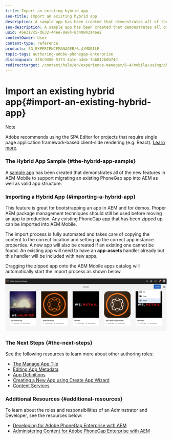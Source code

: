 ```yaml
---
title: Import an existing hybrid app
seo-title: Import an existing hybrid app
description: A sample app has been created that demonstrates all of the new features in AEM Mobile to support migrating an existing PhoneGap app into AEM as well as valid app structure.
seo-description: A sample app has been created that demonstrates all of the new features in AEM Mobile to support migrating an existing PhoneGap app into AEM as well as valid app structure.
uuid: 46e317c5-d632-44ee-8e84-8c40843a46e2
contentOwner: User
content-type: reference
products: SG_EXPERIENCEMANAGER/6.4/MOBILE
topic-tags: authoring-adobe-phonegap-enterprise
discoiquuid: 3f8c9456-5173-4a1e-a3de-7bb812b0b74d
redirecttarget: /content/help/en/experience-manager/6-4/mobile/using/phonegap-adding-content-to-imported-app
---
```


# Import an existing hybrid app{#import-an-existing-hybrid-app}

>[!NOTE]
>
>Adobe recommends using the SPA Editor for projects that require single page application framework-based client-side rendering (e.g. React). [Learn more](../../sites/developing/using/spa-overview.md).

### The Hybrid App Sample {#the-hybrid-app-sample}

A [sample app](https://github.com/Adobe-Marketing-Cloud-Apps/aem-mobile-hybrid-reference) has been created that demonstrates all of the new features in AEM Mobile to support migrating an existing PhoneGap app into AEM as well as valid app structure.

### Importing a Hybrid App {#importing-a-hybrid-app}

This feature is great for bootstrapping an app in AEM and for demos. Proper AEM package management techniques should still be used before moving an app to production. Any existing PhoneGap app that has been zipped up can be imported into AEM Mobile.

The import process is fully automated and takes care of copying the content to the correct location and setting up the correct app instance properties. A new app will also be created if an existing one cannot be found. An existing app will need to have an **app-assets** handler already but this handler will be included with new apps.

Dragging the zipped app onto the AEM Mobile apps catalog will automatically start the import process as shown below.

![](assets/chlimage_1-41.png)

### The Next Steps {#the-next-steps}

See the following resources to learn more about other authoring roles:

* [The Manage App Tile](../../mobile/using/phonegap-app-details-tile.md)
* [Editing App Metadata](../../mobile/using/phonegap-editmetadata.md)
* [App Definitions](../../mobile/using/phonegap-app-definitions.md)
* [Creating a New App using Create App Wizard](../../mobile/using/phonegap-create-new-app.md)
* [Content Services](/mobile/using/content-as-a-service) [](/mobile/using/content-as-a-service)

### Additional Resources {#additional-resources}

To learn about the roles and responsibilities of an Adminstrator and Developer, see the resources below:

* [Developing for Adobe PhoneGap Enterprise with AEM](../../mobile/using/developing-in-phonegap.md)
* [Administering Content for Adobe PhoneGap Enterprise with AEM](../../mobile/using/administer-phonegap.md)

